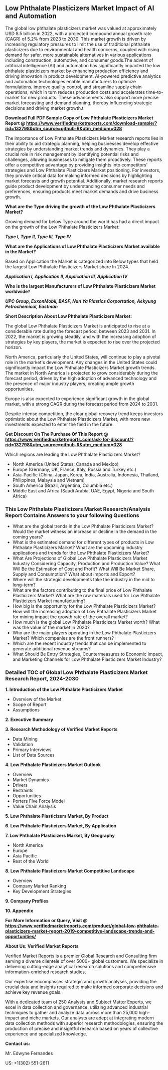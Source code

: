 <h2>Low Phthalate Plasticizers Market Impact of AI and Automation</h2>The global low phthalate plasticizers market was valued at approximately USD 8.5 billion in 2022, with a projected compound annual growth rate (CAGR) of 5.2% from 2023 to 2030. This market growth is driven by increasing regulatory pressures to limit the use of traditional phthalate plasticizers due to environmental and health concerns, coupled with rising demand for safer, more sustainable alternatives in various applications including construction, automotive, and consumer goods.The advent of artificial intelligence (AI) and automation has significantly impacted the low phthalate plasticizers market by enhancing production efficiency and driving innovation in product development. AI-powered predictive analytics and automation technologies enable manufacturers to optimize formulations, improve quality control, and streamline supply chain operations, which in turn reduces production costs and accelerates time-to-market for new products. These advancements also support more precise market forecasting and demand planning, thereby influencing strategic decisions and driving market growth.t</p><p id="" class=""><strong>Download Full PDF Sample Copy of Low Phthalate Plasticizers Market Report @ <a href="https://www.verifiedmarketreports.com/download-sample/?rid=132798&utm_source=github-R&utm_medium=028" target="_blank">https://www.verifiedmarketreports.com/download-sample/?rid=132798&utm_source=github-R&utm_medium=028</a></strong></p><p>The importance of&nbsp;Low Phthalate Plasticizers Market research reports lies in their ability to aid strategic planning, helping businesses develop effective strategies by understanding market trends and dynamics. They play a crucial role in risk management by identifying potential risks and challenges, allowing businesses to mitigate them proactively. These reports offer a competitive advantage by providing insights into competitors' strategies and Low Phthalate Plasticizers Market positioning. For investors, they provide critical data for making informed decisions by highlighting market forecasts and growth potential. Additionally, market research reports guide product development by understanding consumer needs and preferences, ensuring products meet market demands and drive business growth.</p><p><strong>What are the&nbsp;Type driving the growth of the Low Phthalate Plasticizers Market?</strong></p><p id="" class="">Growing demand for below Type around the world has had a direct impact on the growth of the Low Phthalate Plasticizers Market:</p><em><strong>Type I, Type II, Type III, Type IV</strong></em></p><strong>What are the&nbsp;Applications&nbsp;of Low Phthalate Plasticizers Market available in the Market?</strong></p><p id="" class="">Based on Application the Market is categorized into Below types that held the largest Low Phthalate Plasticizers Market share In 2024.</p><em><strong>Application I, Application II, Application III, Application IV</strong></em></p><strong>Who is the largest Manufacturers of Low Phthalate Plasticizers Market worldwide?</strong></p><p><em><strong>UPC Group, ExxonMobil, BASF, Nan Ya Plastics Corportation, Aekyung Petrochemical, Eastman</strong></em></p><p id="" class=""><strong>Short Description About Low Phthalate Plasticizers Market:</strong></p><p>The global Low Phthalate Plasticizers Market is anticipated to rise at a considerable rate during the forecast period, between 2023 and 2031. In 2022, the market is growing steadily, and with the increasing adoption of strategies by key players, the market is expected to rise over the projected horizon.</p><p>North America, particularly the United States, will continue to play a pivotal role in the market's development. Any changes in the United States could significantly impact the Low Phthalate Plasticizers Market growth trends. The market in North America is projected to grow considerably during the forecast period, driven by the high adoption of advanced technology and the presence of major industry players, creating ample growth opportunities.</p><p>Europe is also expected to experience significant growth in the global market, with a strong CAGR during the forecast period from 2024 to 2031.</p><p>Despite intense competition, the clear global recovery trend keeps investors optimistic about the Low Phthalate Plasticizers Market, with more new investments expected to enter the field in the future.</p><p id="" class=""><strong>Get Discount On The Purchase Of This Report @ <a href="https://www.verifiedmarketreports.com/ask-for-discount/?rid=132798&utm_source=github-R&utm_medium=028" target="_blank">https://www.verifiedmarketreports.com/ask-for-discount/?rid=132798&utm_source=github-R&utm_medium=028</a></strong></p>Which regions are leading the Low Phthalate Plasticizers Market?</p><ul><li>North America (United States, Canada and Mexico)</li><li>Europe (Germany, UK, France, Italy, Russia and Turkey etc.)</li><li>Asia-Pacific (China, Japan, Korea, India, Australia, Indonesia, Thailand, Philippines, Malaysia and Vietnam)</li><li>South America (Brazil, Argentina, Columbia etc.)</li><li>Middle East and Africa (Saudi Arabia, UAE, Egypt, Nigeria and South Africa)</li></ul><h3 id="" class="">This Low Phthalate Plasticizers Market Research/Analysis Report Contains Answers to your following Questions</h3><ul><li>What are the global trends in the Low Phthalate Plasticizers Market? Would the market witness an increase or decline in the demand in the coming years?</li><li>What is the estimated demand for different types of products in Low Phthalate Plasticizers Market? What are the upcoming industry applications and trends for the Low Phthalate Plasticizers Market?</li><li>What Are Projections of Global Low Phthalate Plasticizers Market Industry Considering Capacity, Production and Production Value? What Will Be the Estimation of Cost and Profit? What Will Be Market Share, Supply and Consumption? What about imports and Export?</li><li>Where will the strategic developments take the industry in the mid to long-term?</li><li>What are the factors contributing to the final price of Low Phthalate Plasticizers Market? What are the raw materials used for Low Phthalate Plasticizers Market manufacturing?</li><li>How big is the opportunity for the Low Phthalate Plasticizers Market? How will the increasing adoption of Low Phthalate Plasticizers Market for mining impact the growth rate of the overall market?</li><li>How much is the global Low Phthalate Plasticizers Market worth? What was the value of the market In 2020?</li><li>Who are the major players operating in the Low Phthalate Plasticizers Market? Which companies are the front runners?</li><li>Which are the recent industry trends that can be implemented to generate additional revenue streams?</li><li>What Should Be Entry Strategies, Countermeasures to Economic Impact, and Marketing Channels for Low Phthalate Plasticizers Market Industry?</li></ul><h3 id="" class="">Detailed TOC of Global Low Phthalate Plasticizers Market Research Report, 2024-2030</h3><p id="" class=""><strong>1. Introduction of the Low Phthalate Plasticizers Market</strong></p><ul><li>Overview of the Market</li><li>Scope of Report</li><li>Assumptions</li></ul><p id="" class=""><strong>2. Executive Summary</strong></p><p id="" class=""><strong>3. Research Methodology of Verified Market Reports</strong></p><ul><li>Data Mining</li><li>Validation</li><li>Primary Interviews</li><li>List of Data Sources</li></ul><p id="" class=""><strong>4. Low Phthalate Plasticizers Market Outlook</strong></p><ul><li>Overview</li><li>Market Dynamics</li><li>Drivers</li><li>Restraints</li><li>Opportunities</li><li>Porters Five Force Model</li><li>Value Chain Analysis</li></ul><p id="" class=""><strong>5. Low Phthalate Plasticizers Market, By Product</strong></p><p id="" class=""><strong>6. Low Phthalate Plasticizers Market, By Application</strong></p><p id="" class=""><strong>7. Low Phthalate Plasticizers Market, By Geography</strong></p><ul><li>North America</li><li>Europe</li><li>Asia Pacific</li><li>Rest of the World</li></ul><p id="" class=""><strong>8. Low Phthalate Plasticizers Market Competitive Landscape</strong></p><ul><li>Overview</li><li>Company Market Ranking</li><li>Key Development Strategies</li></ul><p id="" class=""><strong>9. Company Profiles</strong></p><p id="" class=""><strong>10. Appendix</strong></p><p id="" class=""><strong>For More Information or Query, Visit @ <a href="https://www.verifiedmarketreports.com/product/global-low-phthalate-plasticizers-market-report-2019-competitive-landscape-trends-and-opportunities/" target="_blank">https://www.verifiedmarketreports.com/product/global-low-phthalate-plasticizers-market-report-2019-competitive-landscape-trends-and-opportunities/</a></strong></p><p id="" class=""><strong>About Us: Verified Market Reports</strong></p><p id="" class="">Verified Market Reports is a premier Global Research and Consulting firm serving a diverse clientele of over 5000+ global customers. We specialize in delivering cutting-edge analytical research solutions and comprehensive information-enriched research studies.</p><p id="" class="">Our expertise encompasses strategic and growth analyses, providing the crucial data and insights required to make informed corporate decisions and achieve key revenue goals.</p><p id="" class="">With a dedicated team of 250 Analysts and Subject Matter Experts, we excel in data collection and governance, utilizing advanced industrial techniques to gather and analyze data across more than 25,000 high-impact and niche markets. Our analysts are adept at integrating modern data collection methods with superior research methodologies, ensuring the production of precise and insightful research based on years of collective experience and specialized knowledge.</p><p id="" class=""><strong>Contact us:</strong></p><p id="" class="">Mr. Edwyne Fernandes</p><p id="" class="">US: +1(302) 551-2611</p>